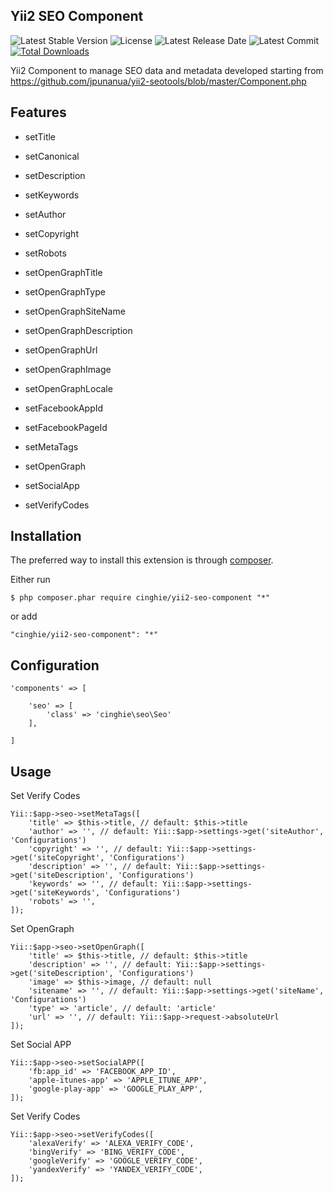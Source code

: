 Yii2 SEO Component
-------------------

![Latest Stable Version](https://img.shields.io/packagist/v/cinghie/yii2-seo-component.svg)
![License](https://img.shields.io/packagist/l/cinghie/yii2-seo-component.svg)
![Latest Release Date](https://img.shields.io/github/release-date/cinghie/yii2-seo-component.svg)
![Latest Commit](https://img.shields.io/github/last-commit/cinghie/yii2-seo-component.svg)
[![Total Downloads](https://img.shields.io/packagist/dt/cinghie/yii2-seo-component.svg)](https://packagist.org/packages/cinghie/yii2-seo-component)

Yii2 Component to manage SEO data and metadata developed starting from  
https://github.com/jpunanua/yii2-seotools/blob/master/Component.php

Features
---------

 - setTitle
 - setCanonical
 - setDescription
 - setKeywords
 - setAuthor
 - setCopyright
 - setRobots
 
 - setOpenGraphTitle
 - setOpenGraphType
 - setOpenGraphSiteName
 - setOpenGraphDescription
 - setOpenGraphUrl
 - setOpenGraphImage
 - setOpenGraphLocale
 - setFacebookAppId
 - setFacebookPageId
 
 - setMetaTags
 - setOpenGraph
 - setSocialApp
 - setVerifyCodes

Installation
-------------

The preferred way to install this extension is through [composer](http://getcomposer.org/download/).

Either run

```
$ php composer.phar require cinghie/yii2-seo-component "*"
```

or add

```
"cinghie/yii2-seo-component": "*"
```

Configuration
---------------

```
'components' => [ 

    'seo' => [
        'class' => 'cinghie\seo\Seo'
    ],
    
]
```

Usage
------

Set Verify Codes

```
Yii::$app->seo->setMetaTags([
    'title' => $this->title, // default: $this->title
    'author' => '', // default: Yii::$app->settings->get('siteAuthor', 'Configurations')
    'copyright' => '', // default: Yii::$app->settings->get('siteCopyright', 'Configurations') 
    'description' => '', // default: Yii::$app->settings->get('siteDescription', 'Configurations')
    'keywords' => '', // default: Yii::$app->settings->get('siteKeywords', 'Configurations')
    'robots' => '',
]);
```

Set OpenGraph

```
Yii::$app->seo->setOpenGraph([
    'title' => $this->title, // default: $this->title
    'description' => '', // default: Yii::$app->settings->get('siteDescription', 'Configurations')
    'image' => $this->image, // default: null
    'sitename' => '', // default: Yii::$app->settings->get('siteName', 'Configurations')
    'type' => 'article', // default: 'article'
    'url' => '', // default: Yii::$app->request->absoluteUrl
]);
```

Set Social APP

```
Yii::$app->seo->setSocialAPP([
    'fb:app_id' => 'FACEBOOK_APP_ID',
    'apple-itunes-app' => 'APPLE_ITUNE_APP',
    'google-play-app' => 'GOOGLE_PLAY_APP',
]);
```

Set Verify Codes

```
Yii::$app->seo->setVerifyCodes([
	'alexaVerify' => 'ALEXA_VERIFY_CODE',
	'bingVerify' => 'BING_VERIFY_CODE',
	'googleVerify' => 'GOOGLE_VERIFY_CODE',
	'yandexVerify' => 'YANDEX_VERIFY_CODE',
]);
```

